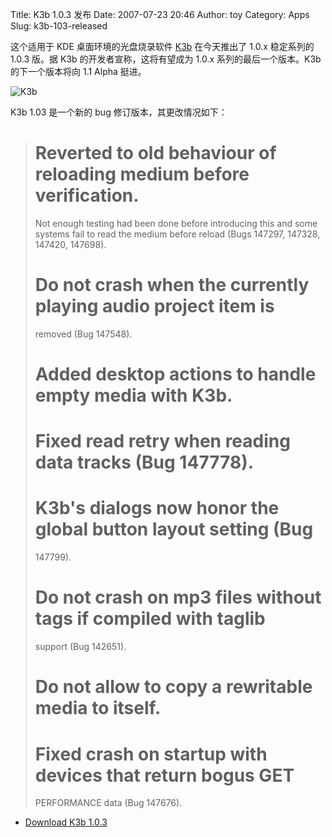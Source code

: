 Title: K3b 1.0.3 发布
Date: 2007-07-23 20:46
Author: toy
Category: Apps
Slug: k3b-103-released

这个适用于 KDE 桌面环境的光盘烧录软件 [K3b](http://www.k3b.org/)
在今天推出了 1.0.x 稳定系列的 1.0.3 版。据 K3b
的开发者宣称，这将有望成为 1.0.x 系列的最后一个版本。K3b
的下一个版本将向 1.1 Alpha 挺进。

![K3b](http://i.linuxtoy.org/i/2007/07/k3b.jpg)

K3b 1.03 是一个新的 bug 修订版本，其更改情况如下：

> # Reverted to old behaviour of reloading medium before verification.
> Not enough testing had been done before introducing this and some
> systems fail to read the medium before reload (Bugs 147297, 147328,
> 147420, 147698).  
>  # Do not crash when the currently playing audio project item is
> removed (Bug 147548).  
>  # Added desktop actions to handle empty media with K3b.  
>  # Fixed read retry when reading data tracks (Bug 147778).  
>  # K3b's dialogs now honor the global button layout setting (Bug
> 147799).  
>  # Do not crash on mp3 files without tags if compiled with taglib
> support (Bug 142651).  
>  # Do not allow to copy a rewritable media to itself.  
>  # Fixed crash on startup with devices that return bogus GET
> PERFORMANCE data (Bug 147676).

- [Download K3b 1.0.3](http://k3b.plainblack.com/download)
